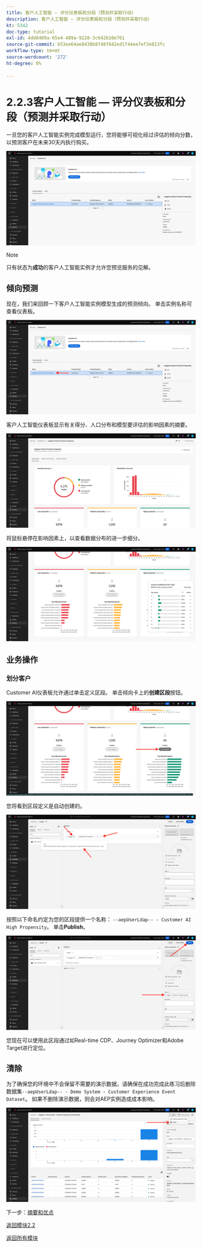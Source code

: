```yaml
---
title: 客户人工智能 — 评分仪表板和分段（预测并采取行动）
description: 客户人工智能 — 评分仪表板和分段（预测并采取行动）
kt: 5342
doc-type: tutorial
exl-id: 4dd8489a-65e4-489a-9228-3c642b10e761
source-git-commit: b53ee64ae8438b8f48f842ed1f44ee7ef3e813fc
workflow-type: tm+mt
source-wordcount: '272'
ht-degree: 0%

---
```


# 2.2.3客户人工智能 — 评分仪表板和分段（预测并采取行动）

一旦您的客户人工智能实例完成模型运行，您将能够可视化经过评估的倾向分数，以预测客户在未来30天内执行购买。

![AI](./images/caiinstancesummary1.png)

>[!NOTE]
>
>只有状态为&#x200B;**成功**&#x200B;的客户人工智能实例才允许您预览服务的见解。

## 倾向预测

现在，我们来回顾一下客户人工智能实例模型生成的预测倾向。 单击实例名称可查看仪表板。

![AI](./images/caimodels1.png)

客户人工智能仪表板显示有关得分、人口分布和模型要评估的影响因素的摘要。

![AI描述](./images/caidescription.png)

将鼠标悬停在影响因素上，以查看数据分布的进一步细分。

![影响因素](./images/caiinfluencefactors.png)

## 业务操作

### 划分客户

Customer AI仪表板允许通过单击定义区段。 单击倾向卡上的&#x200B;**创建区段**&#x200B;按钮。

![创建区段](./images/caiinfluencefactors1.png)

您将看到区段定义是自动创建的。

![区段规则](./images/caicreatesegment.png)

按照以下命名约定为您的区段提供一个名称： `--aepUserLdap-- - Customer AI High Propensity`。 单击&#x200B;**Publish**。

![区段规则](./images/caicreatesegment1.png)

您现在可以使用此区段通过如Real-time CDP、Journey Optimizer和Adobe Target进行定位。

## 清除

为了确保您的环境中不会保留不需要的演示数据，请确保在成功完成此练习后删除数据集`--aepUserLdap-- - Demo System - Customer Experience Event Dataset`。 如果不删除演示数据，则会对AEP实例造成成本影响。

![轮廓](./images/cleanup.png)

下一步：[摘要和优点](./summary.md)

[返回模块2.2](./intelligent-services.md)

[返回所有模块](./../../../overview.md)
